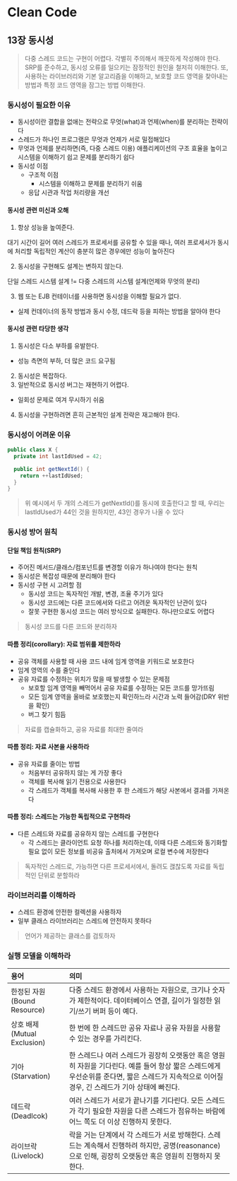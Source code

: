 # Clean Code

## 13장 동시성

> 다중 스레드 코드는 구현이 어렵다. 각별히 주의해서 깨끗하게 작성해야 한다. SRP를 준수하고, 동시성 오류를 일으키는 잠정적인 원인을 철저히 이해한다. 또, 사용하는 라이브러리와 기본 알고리즘을 이해하고, 보호할 코드 영역을 찾아내는 방법과 특정 코드 영역을 잠그는 방법 이해한다.

### 동시성이 필요한 이유

- 동시성이란 결합을 없애는 전략으로 무엇(what)과 언제(when)를 분리하는 전략이다
- 스레드가 하나인 프로그램은 무엇과 언제가 서로 밀접해있다
- 무엇과 언제를 분리하면(즉, 다중 스레드 이용) 애플리케이션의 구조 효율을 높이고 시스템을 이해하기 쉽고 문제를 분리하기 쉽다
- 동시성 이점
  - 구조적 이점
    - 시스템을 이해하고 문제를 분리하기 쉬움
  - 응답 시관과 작업 처리량을 개선

#### 동시성 관련 미신과 오해

1. 항상 성능을 높여준다.
    
대기 시간이 길어 여러 스레드가 프로세서를 공유할 수 있을 때나, 여러 프로세서가 동시에 처리할 독립적인 계산이 충분히 많은 경우에만 성능이 높아진다
    
2. 동시성을 구현해도 설계는 변하지 않는다.
    
단일 스레드 시스템 설계 != 다중 스레드의 시스템 설계(언제와 무엇의 분리)
    
3. 웹 또는 EJB 컨테이너를 사용하면 동시성을 이해할 필요가 없다.
    
- 실제 컨데이너의 동작 방법과 동시 수정, 데드락 등을 피하는 방법을 알아야 한다

#### 동시성 관련 타당한 생각

1. 동시성은 다소 부하를 유발한다.
    
- 성능 측면의 부하, 더 많은 코드 요구됨
    
2. 동시성은 복잡하다.
3. 일반적으로 동시성 버그는 재현하기 어렵다.
    
- 일회성 문제로 여겨 무시하기 쉬움
    
4. 동시성을 구현하려면 흔히 근본적인 설계 전략은 재고해야 한다.

### 동시성이 어려운 이유

```java
public class X {
  private int lastIdUsed = 42;

  public int getNextId() {
    return ++lastIdUsed;
  }
}
```

> 위 예시에서 두 개의 스레드가 getNextId()를 동시에 호출한다고 할 때, 우리는 lastIdUsed가 44인 것을 원하지만, 43인 경우가 나올 수 있다

### 동시성 방어 원칙

#### 단일 책임 원칙(SRP)

- 주어진 메서드/클래스/컴포넌트를 변경할 이유가 하나여야 한다는 원칙
- 동시성은 복잡성 때문에 분리해야 한다
- 동시성 구현 시 고려할 점
  - 동시성 코드는 독자적인 개발, 변경, 조율 주기가 있다
  - 동시성 코드에는 다른 코드에서와 다르고 어려운 독자적인 난관이 있다
  - 잘못 구현한 동시성 코드는 여러 방식으로 실패한다. 하나만으로도 어렵다

> 동시성 코드를 다른 코드와 분리하자

#### 따름 정리(corollary): 자료 범위를 제한하라

- 공유 객체를 사용할 때 사용 코드 내에 임계 영역을 키워드로 보호한다
- 임계 영역의 수를 줄인다
- 공유 자료를 수정하는 위치가 많을 때 발생할 수 있는 문제점
  - 보호할 임계 영역을 빼먹어서 공유 자료를 수정하는 모든 코드를 망가뜨림
  - 모든 임계 영역을 올바로 보호했는지 확인하느라 시간과 노력 들어감(DRY 위반을 확인)
  - 버그 찾기 힘듬

> 자료를 캡슐화하고, 공유 자료를 최대한 줄여라

#### 따름 정리: 자료 사본을 사용하라

- 공유 자료를 줄이는 방법
  - 처음부터 공유하지 않는 게 가장 좋다
  - 객체를 복사해 읽기 전용으로 사용한다
  - 각 스레드가 객체를 복사해 사용한 후 한 스레드가 해당 사본에서 결과를 가져온다

#### 따름 정리: 스레드는 가능한 독립적으로 구현하라

- 다른 스레드와 자료를 공유하지 않는 스레드를 구현한다
  - 각 스레드는 클라이언트 요청 하나를 처리하는데, 이때 다른 스레드와 동기화할 필요 없이 모든 정보를 비공유 출처에서 가져오며 로컬 변수에 저장한다

> 독자적인 스레드로, 가능하면 다른 프로세서에서, 돌려도 괞찮도록 자료를 독립적인 단위로 분할하라

### 라이브러리를 이해하라

- 스레드 환경에 안전한 컬렉션을 사용하자
- 일부 클래스 라이브러리는 스레드에 안전하지 못하다

> 언어가 제공하는 클래스를 검토하자

### 실행 모델을 이해하라

|용어|의미|
|:---|:---|
|한정된 자원(Bound Resource)|다중 스레드 환경에서 사용하는 자원으로, 크기나 숫자가 제한적이다. 데이터베이스 연결, 길이가 일정한 읽기/쓰기 버퍼 등이 예다.|
|상호 배제(Mutual Exclusion)|한 번에 한 스레드만 공유 자료나 공유 자원을 사용할 수 있는 경우를 가리킨다.|
|기아(Starvation)|한 스레드나 여러 스레드가 굉장히 오랫동안 혹은 영원히 자원을 기다린다. 예를 들어 항상 짧은 스레드에게 우선순위를 준다면, 짧은 스레드가 지속적으로 이어질 경우, 긴 스레드가 기아 상태에 빠진다.|
|데드락(Deadlcok)|여러 스레드가 서로가 끝나기를 기다린다. 모든 스레드가 각기 필요한 자원을 다른 스레드가 점유하는 바람에 어느 쪽도 더 이상 진행하지 못한다.|
|라이브락(Livelock)|락을 거는 단계에서 각 스레드가 서로 방해한다. 스레드는 계속해서 진행하려 하지만, 공명(reasonance)으로 인해, 굉장히 오랫동안 혹은 영원히 진행하지 못한다.|
